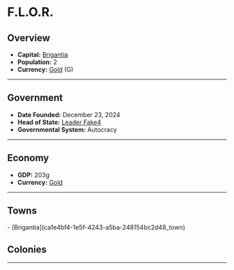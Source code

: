 <!--UNDEDITED FILE, remove this entire line if this file has been edited!-->
# <!--NAME-->F.L.O.R.<!--NAME-->

## Overview

- **Capital:** <!--CAPITAL_LINK-->[Brigantia](ca1e4bf4-1e5f-4243-a5ba-248154bc2d48_town)<!--CAPITAL_LINK-->
- **Population:** <!--POPULATION-->2<!--POPULATION-->
- **Currency:** <!--CURRENCY_LINK-->[Gold](Gold_currency)<!--CURRENCY_LINK--> (<!--CURRENCY_ABV-->G<!--CURRENCY_ABV-->)

---

## Government

- **Date Founded:** <!--FOUNDED-->December 23, 2024<!--FOUNDED-->
- **Head of State:** <!--LEADER_TITLE_LINK-->[Leader Fake4](Fake4_user)<!--LEADER_TITLE_LINK-->
- **Governmental System:** <!--GOVERNMENT-->Autocracy<!--GOVERNMENT-->

---

## Economy

- **GDP:** <!--GDP-->203g<!--GDP-->
- **Currency:** <!--CURRENCY_LINK-->[Gold](Gold_currency)<!--CURRENCY_LINK-->

---

## Towns

<!--TOWNS-->- [Brigantia](ca1e4bf4-1e5f-4243-a5ba-248154bc2d48_town)<!--TOWNS-->

## Colonies

<!--COLONIES--><!--COLONIES-->

---